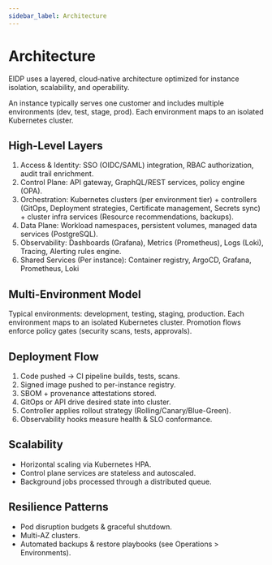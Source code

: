 ```yaml
---
sidebar_label: Architecture
---
```


# Architecture

EIDP uses a layered, cloud‑native architecture optimized for instance isolation, scalability, and operability.

An instance typically serves one customer and includes multiple environments (dev, test, stage, prod).
Each environment maps to an isolated Kubernetes cluster.

## High-Level Layers

1. Access & Identity: SSO (OIDC/SAML) integration, RBAC authorization, audit trail enrichment.
2. Control Plane: API gateway, GraphQL/REST services, policy engine (OPA).
3. Orchestration: Kubernetes clusters (per environment tier) + controllers (GitOps, Deployment strategies, Certificate
   management, Secrets sync) + cluster infra services (Resource recommendations, backups).
4. Data Plane: Workload namespaces, persistent volumes, managed data services (PostgreSQL).
5. Observability: Dashboards (Grafana), Metrics (Prometheus), Logs (Loki), Tracing, Alerting rules
   engine.
6. Shared Services (Per instance): Container registry, ArgoCD, Grafana, Prometheus, Loki

## Multi-Environment Model

Typical environments: development, testing, staging, production. Each environment maps to an isolated Kubernetes
cluster. Promotion flows enforce policy gates (security scans, tests, approvals).

## Deployment Flow

1. Code pushed → CI pipeline builds, tests, scans.
2. Signed image pushed to per-instance registry.
3. SBOM + provenance attestations stored.
4. GitOps or API drive desired state into cluster.
5. Controller applies rollout strategy (Rolling/Canary/Blue-Green).
6. Observability hooks measure health & SLO conformance.

## Scalability

- Horizontal scaling via Kubernetes HPA.
- Control plane services are stateless and autoscaled.
- Background jobs processed through a distributed queue.

## Resilience Patterns

- Pod disruption budgets & graceful shutdown.
- Multi-AZ clusters.
- Automated backups & restore playbooks (see Operations > Environments).
